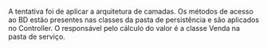 A tentativa foi de aplicar a arquitetura de camadas.
Os métodos de acesso ao BD estão presentes nas classes da pasta de persistência e são aplicados no Controller.
O responsável pelo cálculo do valor é a classe Venda na pasta de serviço.